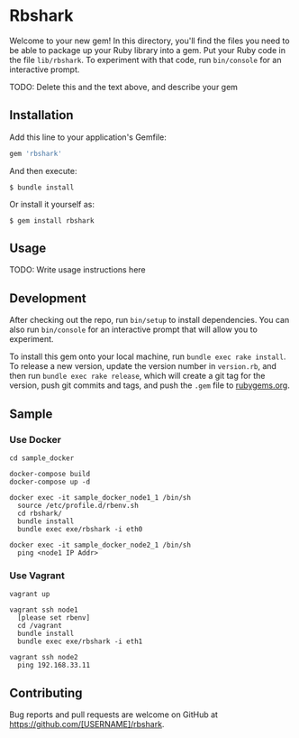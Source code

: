 # Rbshark

Welcome to your new gem! In this directory, you'll find the files you need to be able to package up your Ruby library into a gem. Put your Ruby code in the file `lib/rbshark`. To experiment with that code, run `bin/console` for an interactive prompt.

TODO: Delete this and the text above, and describe your gem

## Installation

Add this line to your application's Gemfile:

```ruby
gem 'rbshark'
```

And then execute:

    $ bundle install

Or install it yourself as:

    $ gem install rbshark

## Usage

TODO: Write usage instructions here

## Development

After checking out the repo, run `bin/setup` to install dependencies. You can also run `bin/console` for an interactive prompt that will allow you to experiment.

To install this gem onto your local machine, run `bundle exec rake install`. To release a new version, update the version number in `version.rb`, and then run `bundle exec rake release`, which will create a git tag for the version, push git commits and tags, and push the `.gem` file to [rubygems.org](https://rubygems.org).

## Sample
### Use Docker
```
cd sample_docker

docker-compose build
docker-compose up -d

docker exec -it sample_docker_node1_1 /bin/sh
  source /etc/profile.d/rbenv.sh
  cd rbshark/
  bundle install
  bundle exec exe/rbshark -i eth0

docker exec -it sample_docker_node2_1 /bin/sh
  ping <node1 IP Addr>
```

### Use Vagrant
```
vagrant up

vagrant ssh node1
  [please set rbenv]
  cd /vagrant
  bundle install
  bundle exec exe/rbshark -i eth1

vagrant ssh node2
  ping 192.168.33.11
```

## Contributing

Bug reports and pull requests are welcome on GitHub at https://github.com/[USERNAME]/rbshark.

